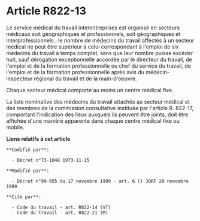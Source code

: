 # Article R822-13

Le service médical du travail interentreprises est organisé en secteurs médicaux soit géographiques et professionnels, soit
géographiques et interprofessionnels ; le nombre de médecins du travail affectés à un secteur médical ne peut être supérieur
à celui correspondant à l'emploi de six médecins du travail à temps complet, sans que leur nombre puisse excéder huit, sauf
dérogation exceptionnelle accordée par le directeur du travail, de l'emploi et de la formation professionnelle ou chef du
service du travail, de l'emploi et de la formation professionnelle après avis du médecin-inspecteur régional du travail et de
la main-d'oeuvre.

Chaque secteur médical comporte au moins un centre médical fixe.

La liste nominative des médecins du travail attachés au secteur médical et des membres de la commission consultative
instituée par l'article R. 822-17, comportant l'indication des lieux auxquels ils peuvent être joints, doit être affichée
d'une manière apparente dans chaque centre médical fixe ou mobile.

**Liens relatifs à cet article**

	**Codifié par**:

	  - Décret n°73-1048 1973-11-15

	**Modifié par**:

	  - Décret n°99-955 du 17 novembre 1999 - art. 6 () JORF 20 novembre 1999

	**Cité par**:

	  - Code du travail - art. R822-14 (VT)
	  - Code du travail - art. R822-21 (M)
